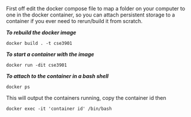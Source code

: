 First off edit the docker compose file to map a folder on your computer to one in the docker container, so you can attach persistent storage to a container if you ever need to rerun/build it from scratch.


***To rebuild the docker image***

`docker build . -t cse3901`

***To start a container with the image***

`docker run -dit cse3901`


***To attach to the container in a bash shell***

`docker ps`

This will output the containers running, copy the container id then

`docker exec -it 'container id' /bin/bash`
